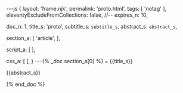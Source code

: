 ---js
{
  layout:    'frame.njk',
  permalink: 'proto.html',
  tags:      [ 'notag' ],
  eleventyExcludeFromCollections: false,
  //-- expires_n: 10,

  doc_n:      1,
  title_s:    'proto',
  subtitle_s: `subtitle_s`,
  abstract_s: `abstract_s`,

  section_a:
  [
    'article',
  ],

  script_a:
  [
  ],
  
  css_a:
  [
  ],
}
---{% _doc section_a[0] %}
= {{title_s}}

{{abstract_s}}

{% end_doc %}